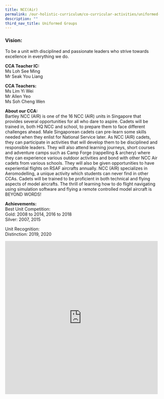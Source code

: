 ```yaml
---
title: NCC(Air)
permalink: /our-holistic-curriculum/co-curricular-activities/uniformed-groups/ncc-air/
description: ""
third_nav_title: Uniformed Groups
---
```

### Vision:
To be a unit with disciplined and passionate leaders who strive towards excellence in everything we do.

**CCA Teacher IC:** <br>
Ms Loh See Ming <br>
Mr Seak You Liang <br>

**CCA Teachers:** <br> 
Ms Lim Yi Wei <br>
Mr Allen Yeo <br>
Ms Soh Cheng Wen


**About our CCA:** <br>
Bartley NCC (AIR) is one of the 16 NCC (AIR) units in Singapore that provides several opportunities for all who dare to aspire. Cadets will be trained in, both HQ NCC and school, to prepare them to face different challenges ahead. Male Singaporean cadets can pre-learn some skills needed when they enlist for National Service later.
As NCC (AIR) cadets, they can participate in activities that will develop them to be disciplined and responsible leaders. They will also attend learning journeys, short courses and adventure camps such as Camp Forge (rappelling &amp; archery) where they can experience various outdoor activities and bond with other NCC Air cadets from various schools. They will also be given opportunities to have experiential flights on RSAF aircrafts annually.
NCC (AIR) specializes in Aeromodelling, a unique activity which students can never find in other CCAs. Cadets will be trained to be proficient in both technical and flying aspects of model aircrafts. The thrill of learning how to do flight navigating using simulation software and flying a remote controlled model aircraft is BEYOND WORDS!

**Achievements:** <br>
Best Unit Competition: <br>
Gold: 2008 to 2014, 2016 to 2018 <br>
Silver: 2007, 2015

Unit Recognition: <br>
Distinction: 2019, 2020

<iframe allowfullscreen="true" height="500" width="500" frameborder="0" src="https://docs.google.com/presentation/d/e/2PACX-1vT_e3qk3DaR7Bmfz71x-Hd8hBCPqEh-Z9-Kc2yxGVFcfTS8QfwAg__t0zgN295D8bOOK3X-nnVmrVap/embed?start=true&amp;loop=true&amp;delayms=10000"></iframe>